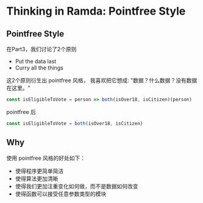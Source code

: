 # Thinking in Ramda: Pointfree Style

## Pointfree Style

在Part3，我们讨论了2个原则

* Put the data last
* Curry all the things

这2个原则衍生出 pointfree 风格， 我喜欢把它想成: "数据？什么数据？没有数据在这里。"

```javascript
const isEligibleToVote = person => both(isOver18, isCitizen)(person)
```
pointfree 后

```javascript
const isEligibleToVote = both(isOver18, isCitizen)
```

## Why

使用 pointfree 风格的好处如下：

* 使得程序更简单简洁
* 使得算法更加清晰
* 使得我们更加注重变化如何做，而不是数据如何改变
* 使得函数可以接受任意参数类型的模块
